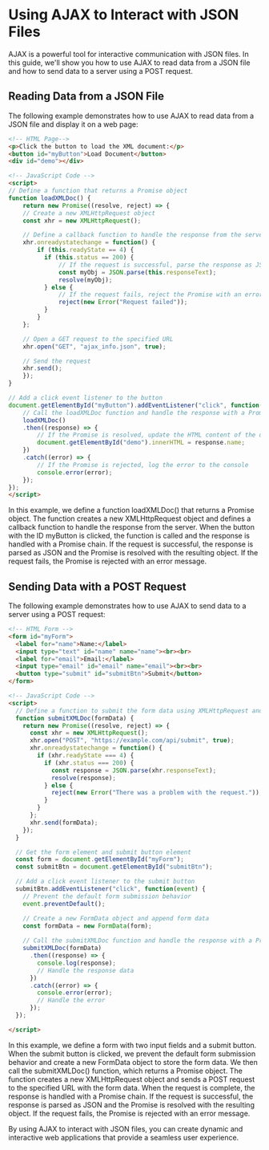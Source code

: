 # Using AJAX to Interact with JSON Files

AJAX is a powerful tool for interactive communication with JSON files. In this guide, we'll show you how to use AJAX to read data from a JSON file and how to send data to a server using a POST request.

## Reading Data from a JSON File
The following example demonstrates how to use AJAX to read data from a JSON file and display it on a web page:
```html
<!-- HTML Page-->
<p>Click the button to load the XML document:</p>
<button id="myButton">Load Document</button>
<div id="demo"></div>

<!-- JavaScript Code -->
<script>
// Define a function that returns a Promise object
function loadXMLDoc() {
    return new Promise((resolve, reject) => {
    // Create a new XMLHttpRequest object
    const xhr = new XMLHttpRequest();

    // Define a callback function to handle the response from the server
    xhr.onreadystatechange = function() {
        if (this.readyState == 4) {
          if (this.status == 200) {
              // If the request is successful, parse the response as JSON and resolve the Promise with the resulting object
              const myObj = JSON.parse(this.responseText);
              resolve(myObj);
          } else {
              // If the request fails, reject the Promise with an error message
              reject(new Error("Request failed"));
          }
        }
    };

    // Open a GET request to the specified URL
    xhr.open("GET", "ajax_info.json", true);

    // Send the request
    xhr.send();
    });
}

// Add a click event listener to the button
document.getElementById("myButton").addEventListener("click", function() {
    // Call the loadXMLDoc function and handle the response with a Promise chain
    loadXMLDoc()
    .then((response) => {
        // If the Promise is resolved, update the HTML content of the demo element with the name property of the response object
        document.getElementById("demo").innerHTML = response.name;
    })
    .catch((error) => {
        // If the Promise is rejected, log the error to the console
        console.error(error);
    });
});
</script>
```
In this example, we define a function loadXMLDoc() that returns a Promise object. The function creates a new XMLHttpRequest object and defines a callback function to handle the response from the server. When the button with the ID myButton is clicked, the function is called and the response is handled with a Promise chain. If the request is successful, the response is parsed as JSON and the Promise is resolved with the resulting object. If the request fails, the Promise is rejected with an error message.


## Sending Data with a POST Request
The following example demonstrates how to use AJAX to send data to a server using a POST request:
```html
<!-- HTML Form -->
<form id="myForm">
  <label for="name">Name:</label>
  <input type="text" id="name" name="name"><br><br>
  <label for="email">Email:</label>
  <input type="email" id="email" name="email"><br><br>
  <button type="submit" id="submitBtn">Submit</button>
</form>

<!-- JavaScript Code -->
<script>
  // Define a function to submit the form data using XMLHttpRequest and Promise
  function submitXMLDoc(formData) {
    return new Promise((resolve, reject) => {
      const xhr = new XMLHttpRequest();
      xhr.open("POST", "https://example.com/api/submit", true);
      xhr.onreadystatechange = function() {
        if (xhr.readyState === 4) {
          if (xhr.status === 200) {
            const response = JSON.parse(xhr.responseText);
            resolve(response);
          } else {
            reject(new Error("There was a problem with the request."));
          }
        }
      };
      xhr.send(formData);
    });
  }

  // Get the form element and submit button element
  const form = document.getElementById("myForm");
  const submitBtn = document.getElementById("submitBtn");

  // Add a click event listener to the submit button
  submitBtn.addEventListener("click", function(event) {
    // Prevent the default form submission behavior
    event.preventDefault();

    // Create a new FormData object and append form data
    const formData = new FormData(form);
    
    // Call the submitXMLDoc function and handle the response with a Promise chain
    submitXMLDoc(formData)
      .then((response) => {
        console.log(response);
        // Handle the response data
      })
      .catch((error) => {
        console.error(error);
        // Handle the error
      });
  });

</script>
```
In this example, we define a form with two input fields and a submit button. When the submit button is clicked, we prevent the default form submission behavior and create a new FormData object to store the form data. We then call the submitXMLDoc() function, which returns a Promise object. The function creates a new XMLHttpRequest object and sends a POST request to the specified URL with the form data. When the request is complete, the response is handled with a Promise chain. If the request is successful, the response is parsed as JSON and the Promise is resolved with the resulting object. If the request fails, the Promise is rejected with an error message.

By using AJAX to interact with JSON files, you can create dynamic and interactive web applications that provide a seamless user experience.